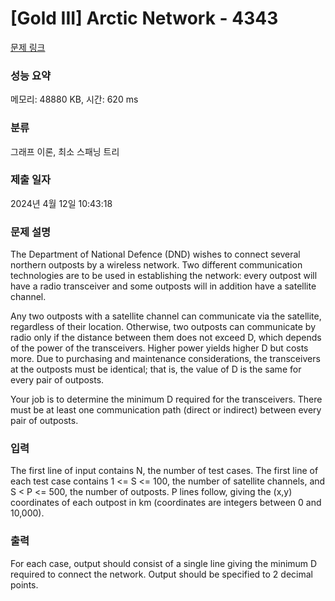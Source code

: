 # [Gold III] Arctic Network - 4343 

[문제 링크](https://www.acmicpc.net/problem/4343) 

### 성능 요약

메모리: 48880 KB, 시간: 620 ms

### 분류

그래프 이론, 최소 스패닝 트리

### 제출 일자

2024년 4월 12일 10:43:18

### 문제 설명

<p>The Department of National Defence (DND) wishes to connect several northern outposts by a wireless network. Two different communication technologies are to be used in establishing the network: every outpost will have a radio transceiver and some outposts will in addition have a satellite channel.</p>

<p>Any two outposts with a satellite channel can communicate via the satellite, regardless of their location. Otherwise, two outposts can communicate by radio only if the distance between them does not exceed D, which depends of the power of the transceivers. Higher power yields higher D but costs more. Due to purchasing and maintenance considerations, the transceivers at the outposts must be identical; that is, the value of D is the same for every pair of outposts.</p>

<p>Your job is to determine the minimum D required for the transceivers. There must be at least one communication path (direct or indirect) between every pair of outposts.</p>

### 입력 

 <p>The first line of input contains N, the number of test cases. The first line of each test case contains 1 <= S <= 100, the number of satellite channels, and S < P <= 500, the number of outposts. P lines follow, giving the (x,y) coordinates of each outpost in km (coordinates are integers between 0 and 10,000). </p>

### 출력 

 <p>For each case, output should consist of a single line giving the minimum D required to connect the network. Output should be specified to 2 decimal points.</p>

